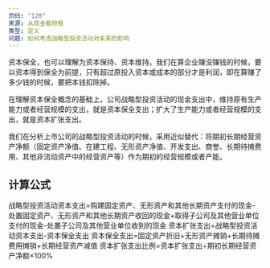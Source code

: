 ```yaml
---
页码: "120"
来源: 从现金看财报
类型: 定义
问题: 如何考虑战略型投资活动对未来的影响
---
```


资本保全，也可以理解为资本保持、资本维持。我们在算企业赚没赚钱的时候，要以资本得到保全为前提，只有超过原投入资本或成本的部分才是利润，即在算赚了多少钱的时候，要把本钱扣除掉。

在理解资本保全概念的基础上，公司战略型投资活动的现金支出中，维持原有生产能力或者经营规模的支出，就是资本保全支出；扩大了生产能力或者经营规模的支出，就是资本扩张支出。

我们在分析上市公司的战略型投资活动的时候，采用近似替代：将期初长期经营资产净额（固定资产净值、在建工程、无形资产净值、开发支出、商誉、长期待摊费用、其他非流动资产中的经营资产等）作为期初的经营规模或者产能。

## 计算公式

战略型投资活动资本支出=购建固定资产、无形资产和其他长期资产支付的现金-处置固定资产、无形资产和其他长期资产收回的现金+取得子公司及其他营业单位支付的现金-处置子公司及其他营业单位收到的现金
资本扩张支出=战略型投资活动资本支出-资本保全支出
资本保全支出=固定资产折旧+无形资产摊销+长期待摊费用摊销+长期经营资产减值
资本扩张支出比例=资本扩张支出÷期初长期经营资产净额×100%


